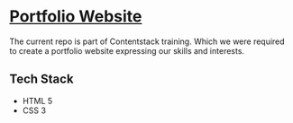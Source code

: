 # [Portfolio Website](https://varunsathreya.github.io/contentstack-training/2.%20Portfolio%20Website/)

The current repo is part of Contentstack training. Which we were required to create a portfolio website expressing our skills and interests.

## Tech Stack

-   HTML 5
-   CSS 3
